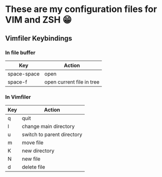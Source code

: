 # These are my configuration files for VIM and ZSH :grin:

## Vimfiler Keybindings
### In file buffer
| Key | Action |
| --- | ------ |
| space-space| open |
| space-f | open current file in tree |

### In Vimfiler
| Key | Action |
| --- | ------ |
| q | quit |
| l | change main directory |
| u | switch to parent directory |
| m | move file |
| K | new directory |
| N | new file |
| d | delete file |
